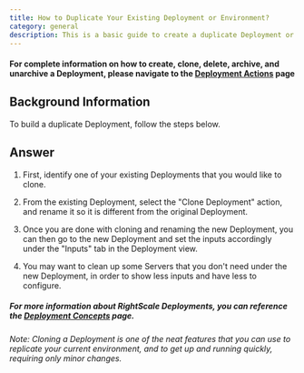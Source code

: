 ```yaml
---
title: How to Duplicate Your Existing Deployment or Environment?
category: general
description: This is a basic guide to create a duplicate Deployment or environment with minimal effort.
---
```

#### For complete information on how to create, clone, delete, archive, and unarchive a Deployment, please navigate to the [Deployment Actions](/cm/dashboard/manage/deployments/deployments_actions.html) page 

## Background Information

To build a duplicate Deployment, follow the steps below.

## Answer


1. First, identify one of your existing Deployments that you would like to clone.

2. From the existing Deployment, select the "Clone Deployment" action, and rename it so it is different from the original Deployment. 

3. Once you are done with cloning and renaming the new Deployment, you can then go to the new Deployment and set the inputs accordingly under the "Inputs" tab in the Deployment view. 

4. You may want to clean up some Servers that you don't need under the new Deployment, in order to show less inputs and have less to configure.


##### For more information about RightScale Deployments, you can reference the [Deployment Concepts](/cm/dashboard/manage/deployments/deployments_concepts.html) page. 

*Note: Cloning a Deployment is one of the neat features that you can use to replicate your current environment, and to get up and running quickly, requiring only minor changes.*
